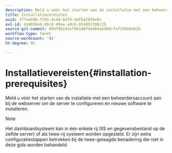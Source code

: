 ```yaml
---
description: Meld u vóór het starten van de installatie met een beheerdersaccount aan bij de webserver om de server te configureren en nieuwe software te installeren.
title: Installatievereisten
uuid: 3f7ee690-ff91-4c4d-8d78-4dfb42856e8c
exl-id: da9836eb-bbc8-49ae-a9c6-054051708c25
source-git-commit: d9df90242ef96188f4e4b5e6d04cfef196b0a628
workflow-type: tm+mt
source-wordcount: '91'
ht-degree: 0%

---
```


# Installatievereisten{#installation-prerequisites}

Meld u vóór het starten van de installatie met een beheerdersaccount aan bij de webserver om de server te configureren en nieuwe software te installeren.

>[!NOTE]
>
>Het dashboardsysteem kan in één enkele rij (IIS en gegevensbestand op de zelfde server) of als twee-rij systeem worden opgesteld. Er zijn extra configuratiestappen betrokken bij de twee-gelaagde benadering die niet in deze gids worden behandeld.
